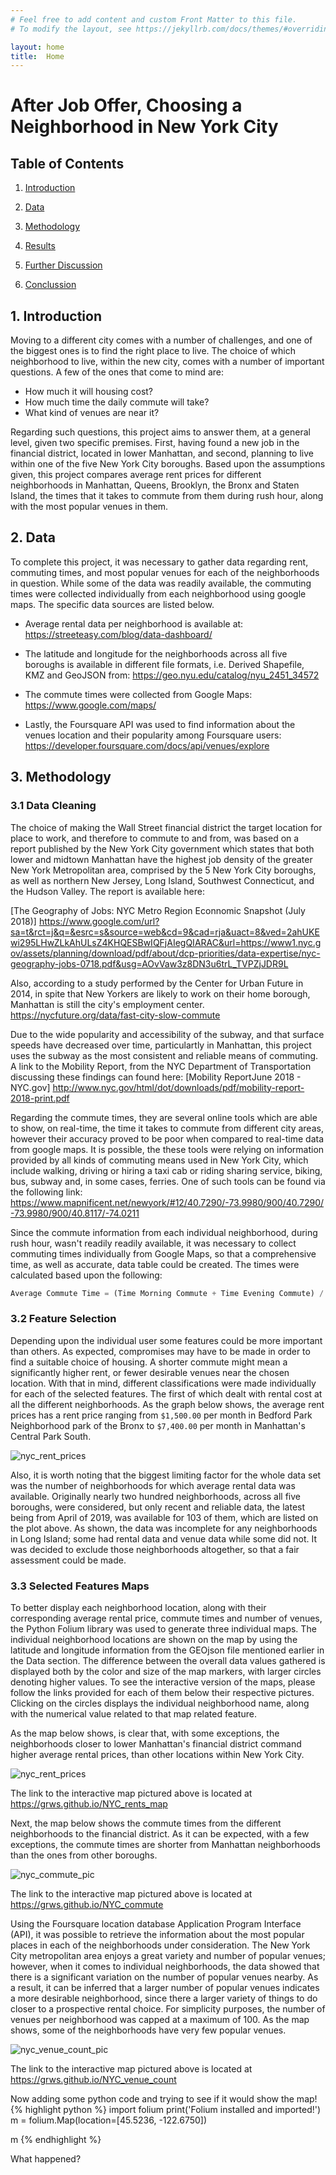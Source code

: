 ```yaml
---
# Feel free to add content and custom Front Matter to this file.
# To modify the layout, see https://jekyllrb.com/docs/themes/#overriding-theme-defaults

layout: home
title:  Home
---
```


# **After Job Offer, Choosing a Neighborhood in New York City**

## Table of Contents
1. [Introduction](#introduction)

2. [Data](#Data)

3. [Methodology](#Methodology)

4. [Results](#Results)

5. [Further Discussion](#Discussion)

6. [Conclussion](#Conclussion)

## 1. Introduction <a name="introduction"></a>

Moving to a different city comes with a number of challenges, and one of the biggest ones is to find the right place to live.  The choice of which neighborhood to live, within the new city, comes with a number of important questions. A few of the ones that come to mind are: 
* How much it will housing cost? 
* How much time the daily commute will take? 
* What kind of venues are near it? 

Regarding such questions, this project aims to answer them, at a general level, given two specific premises.  First, having found a new job in the financial district, located in lower Manhattan, and second, planning to live within one of the five New York City boroughs.
Based upon the assumptions given, this project compares average rent prices for different neighborhoods in Manhattan, Queens,  Brooklyn, the Bronx and Staten Island, the times that it takes to commute from them during rush hour, along with the most popular venues in them.


## 2. Data <a name="Data"></a>

To complete this project, it was necessary to gather data regarding rent, commuting times, and most popular venues for each of the neighborhoods in question.  While some of the data was readily available, the commuting times were collected individually from each neighborhood using google maps.  The specific data sources are listed below.

* Average rental data per neighborhood is available at:
https://streeteasy.com/blog/data-dashboard/

* The latitude and longitude for the neighborhoods across all five boroughs is available in different file formats, i.e. Derived Shapefile, KMZ and GeoJSON from:
https://geo.nyu.edu/catalog/nyu_2451_34572

* The commute times were collected from Google Maps:
https://www.google.com/maps/

* Lastly, the Foursquare API was used to find information about the venues location and their popularity among Foursquare users:
https://developer.foursquare.com/docs/api/venues/explore

## 3. Methodology <a name="Methodology"></a>
### 3.1 Data Cleaning
The choice of making the Wall Street financial district the target location for place to work, and therefore to commute to and from, was based on a report published by the New York City government which states that both lower and midtown Manhattan have the highest job density of the greater New York Metropolitan area, comprised by the 5 New York City boroughs, as well as northern New Jersey, Long Island, Southwest Connecticut, and the Hudson Valley.  The report is available here:

[The Geography of Jobs: NYC Metro Region Econnomic Snapshot (July 2018)]
<https://www.google.com/url?sa=t&rct=j&q=&esrc=s&source=web&cd=9&cad=rja&uact=8&ved=2ahUKEwi295LHwZLkAhULsZ4KHQESBwIQFjAIegQIARAC&url=https://www1.nyc.gov/assets/planning/download/pdf/about/dcp-priorities/data-expertise/nyc-geography-jobs-0718.pdf&usg=AOvVaw3z8DN3u6trL_TVPZjJDR9L>

Also, according to a study performed by the Center for Urban Future in 2014, in spite that New Yorkers are likely to work on their home borough, Manhattan is still the city's employment center.
<https://nycfuture.org/data/fast-city-slow-commute>

Due to the wide popularity and accessibility of the subway, and that surface speeds have decreased over time, particulartly in Manhattan, this project uses the subway as the most consistent and reliable means of commuting. A link to the Mobility Report, from the NYC Department of Transportation discussing these findings can found here:
[Mobility ReportJune 2018 - NYC.gov]
<http://www.nyc.gov/html/dot/downloads/pdf/mobility-report-2018-print.pdf>

Regarding the commute times, they are several online tools which are able to show, on real-time, the time it takes to commute from different city areas, however their accuracy proved to be poor when compared to real-time data from google maps.  It is possible, the these tools were relying on information provided by all kinds of commuting means used in New York City, which include walking, driving or hiring a taxi cab or riding sharing service, biking, bus, subway and, in some cases, ferries. One of such tools can be found via the following link:
<https://www.mapnificent.net/newyork/#12/40.7290/-73.9980/900/40.7290/-73.9980/900/40.8117/-74.0211>

Since the commute information from each individual neighborhood, during rush hour, wasn't readily readily available, it was necessary to collect commuting times individually from Google Maps, so that a comprehensive time, as well as accurate, data table could be created.  The times were calculated based upon the following:

```python
Average Commute Time = (Time Morning Commute + Time Evening Commute) / 2
```


### 3.2 Feature Selection


Depending upon the individual user some features could be more important than others.  As expected, compromises may have to be made in order to find a suitable choice of housing. A shorter commute might mean a significantly higher rent, or fewer desirable venues near the chosen location. With that in mind, different classifications were made individually for each of the selected features.  The first of which dealt with rental cost at all the different neighborhoods.  As the graph below shows, the average rent prices has a rent price ranging from `$1,500.00` per month in Bedford Park Neighborhood park of the Bronx to `$7,400.00` per month in Manhattan's Central Park South.



![nyc_rent_prices](https://user-images.githubusercontent.com/51925289/64658985-63b51600-d3ee-11e9-83f4-2f3508ab9896.png)


Also, it is worth noting that the biggest limiting factor for the whole data set was the number of neighborhoods for which average rental data was available.  Originally nearly two hundred neighborhoods, across all five boroughs, were considered, but only recent and reliable data, the latest being from April of 2019, was available for 103 of them, which are listed on the plot above. As shown, the data was incomplete for any neighborhoods in Long Island; some had rental data and venue data while some did not.  It was decided to exclude those neighborhoods altogether, so that a fair assessment could be made.


### 3.3 Selected Features Maps
To better display each neighborhood location, along with their corresponding average rental price, commute times and number of venues, the Python Folium library was used to generate three individual maps. The individual neighborhood locations are shown on the map by using the latitude and longitude information from the GEOjson file mentioned earlier in the Data section.  The difference between the overall data values gathered is displayed both by the color and size of the map markers, with larger circles denoting higher values.  To see the interactive version of the maps, please follow the links provided for each of them below their respective pictures. Clicking on the circles displays the individual neighborhood name, along with the numerical value related to that map related feature.

As the map below shows,  is clear that, with some exceptions, the neighborhoods closer to lower Manhattan's financial district command higher average rental prices, than other locations within New York City. 

![nyc_rent_prices](https://user-images.githubusercontent.com/51925289/64983772-27623980-d876-11e9-93c2-ad4893a043c2.JPG)

The link to the interactive map pictured above is located at <https://grws.github.io/NYC_rents_map>


Next, the map below shows the commute times from the different neighborhoods to the financial district.  As it can be expected, with a few exceptions, the commute times are shorter from Manhattan neighborhoods than the ones from other boroughs.

![nyc_commute_pic](https://user-images.githubusercontent.com/51925289/64987455-0ac9ff80-d87e-11e9-81ff-d027e429dbd6.JPG)

The link to the interactive map pictured above is located at <https://grws.github.io/NYC_commute>



Using the Foursquare location database Application Program Interface (API), it was possible to retrieve the information about the most popular places in each of the neighborhoods under consideration.  The New York City metropolitan area enjoys a great variety and number of popular venues; however, when it comes to individual neighborhoods, the data showed that there is a significant variation on the number of popular venues nearby.  As a result, it can be inferred that a larger number of popular venues indicates a more desirable neighborhood, since there a larger variety of things to do closer to a prospective rental choice.  For simplicity purposes, the number of venues per neighborhood was capped at a maximum of 100.  As the map shows, some of the neighborhoods have very few popular venues.

![nyc_venue_count_pic](https://user-images.githubusercontent.com/51925289/64987791-cf7c0080-d87e-11e9-8e5a-911c96741173.JPG)

The link to the interactive map pictured above is located at <https://grws.github.io/NYC_venue_count>





Now adding some python code and trying to see if it would show the map!
{% highlight python %}
import folium
print('Folium installed and imported!')
m = folium.Map(location=[45.5236, -122.6750])

m
{% endhighlight %}

What happened?
